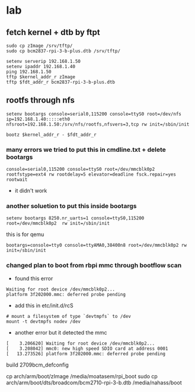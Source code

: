 # lab

## fetch kernel + dtb by ftpt 
```
sudo cp zImage /srv/tftp/
sudo cp bcm2837-rpi-3-b-plus.dtb /srv/tftp/
```
```
setenv serverip 192.168.1.50 
setenv ipaddr 192.168.1.40
ping 192.168.1.50 
tftp $kernel_addr_r zImage 
tftp $fdt_addr_r bcm2837-rpi-3-b-plus.dtb
```

## rootfs through nfs
```
setenv bootargs console=serial0,115200 console=ttyS0 root=/dev/nfs ip=192.168.1.40:::::eth0 nfsroot=192.168.1.50:/srv/nfs/rootfs,nfsvers=3,tcp rw init=/sbin/init

bootz $kernel_addr_r - $fdt_addr_r 
```

### many errors we tried to put this in cmdline.txt + delete bootargs
```
console=serial0,115200 console=ttyS0 root=/dev/mmcblk0p2 rootfstype=ext4 rw rootdelay=5 elevator=deadline fsck.repair=yes rootwait
```

- it didn't work 

### another soluetion to put this inside bootargs 
```
setenv bootargs 8250.nr_uarts=1 console=ttyS0,115200 root=/dev/mmcblk0p2  rw init=/sbin/init
```

this is for qemu
```
bootargs=console=tty0 console=ttyAMA0,38400n8 root=/dev/mmcblk0p2 rw init=/sbin/init
```

### changed plan to boot from rbpi mmc through bootflow scan

- found this error 
```
Waiting for root device /dev/mmcblk0p2...
platform 3f202000.mmc: deferred probe pending
```

- add this in etc/init.d/rcS
```
# mount a filesystem of type `devtmpfs` to /dev
mount -t devtmpfs nodev /dev
```
- another error but it detected the mmc 
```
[    3.206620] Waiting for root device /dev/mmcblk0p2...
[    3.208042] mmc0: new high speed SDIO card at address 0001
[   13.273526] platform 3f202000.mmc: deferred probe pending
```


build 2709bcm_defconfig

cp arch/arm/boot/zImage /media/moatasem/rpi_boot
sudo cp arch/arm/boot/dts/broadcom/bcm2710-rpi-3-b.dtb /media/nahass/boot
